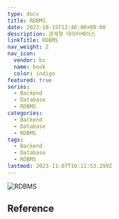 ```yaml
---
type: docs
title: RDBMS
date: 2023-10-15T12:46:00+09:00
description: 관계형 데이터베이스
linkTitle: RDBMS
nav_weight: 2
nav_icon:
  vendor: bs
  name: book
  color: indigo
featured: true
series:
  - Backend
  - Database
  - RDBMS
categories:
  - Backend
  - Database
  - RDBMS
tags:
  - Backend
  - Database
  - RDBMS
lastmod: 2023-11-07T16:11:53.299Z
---
```


![RDBMS](/backend/rdbms.png#center)

## Reference
